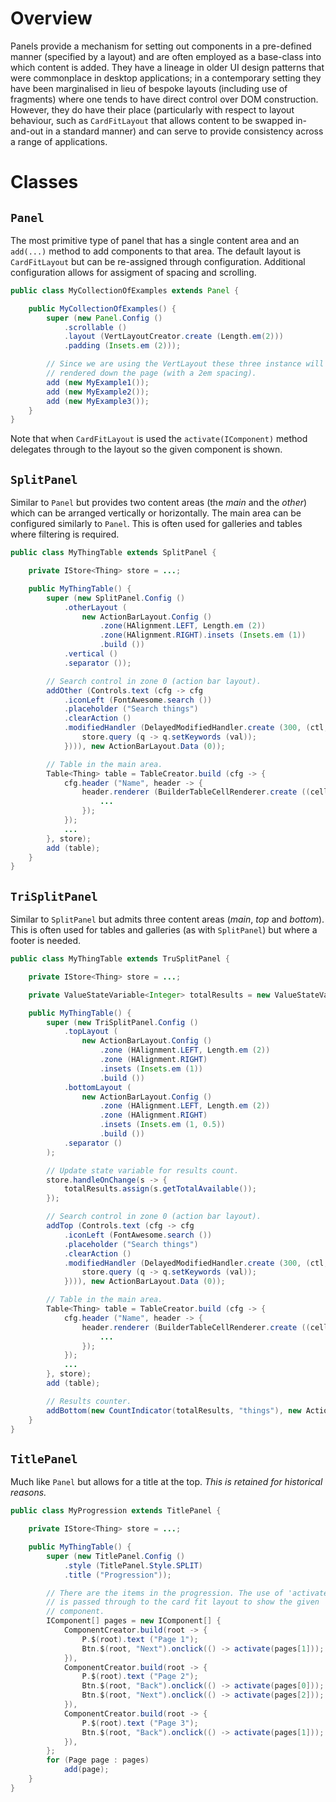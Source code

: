 # Overview

Panels provide a mechanism for setting out components in a pre-defined manner (specified by a layout) and are often employed as a base-class into which content is added. They have a lineage in older UI design patterns that were commonplace in desktop applications; in a contemporary setting they have been marginalised in lieu of bespoke layouts (including use of fragments) where one tends to have direct control over DOM construction. However, they do have their place (particularly with respect to layout behaviour, such as `CardFitLayout` that allows content to be swapped in-and-out in a standard manner) and can serve to provide consistency across a range of applications.

# Classes

## `Panel`

The most primitive type of panel that has a single content area and an `add(...)` method to add components to that area.  The default layout is `CardFitLayout` but can be re-assigned through configuration. Additional configuration allows for assigment of spacing and scrolling.

```java
public class MyCollectionOfExamples extends Panel {

    public MyCollectionOfExamples() {
        super (new Panel.Config ()
            .scrollable ()
            .layout (VertLayoutCreator.create (Length.em(2)))
            .padding (Insets.em (2)));

        // Since we are using the VertLayout these three instance will be
        // rendered down the page (with a 2em spacing).
        add (new MyExample1());
        add (new MyExample2());
        add (new MyExample3());
    }
}
```

Note that when `CardFitLayout` is used the `activate(IComponent)` method delegates through to the layout so the given component is shown.

## `SplitPanel`

Similar to `Panel` but provides two content areas (the *main* and the *other*) which can be arranged vertically or horizontally. The main area can be configured similarly to `Panel`. This is often used for galleries and tables where filtering is required.

```java
public class MyThingTable extends SplitPanel {

    private IStore<Thing> store = ...;

    public MyThingTable() {
        super (new SplitPanel.Config ()
            .otherLayout (
                new ActionBarLayout.Config ()
                    .zone(HAlignment.LEFT, Length.em (2))
                    .zone(HAlignment.RIGHT).insets (Insets.em (1))
                    .build ())
            .vertical ()
            .separator ());

        // Search control in zone 0 (action bar layout).
        addOther (Controls.text (cfg -> cfg
            .iconLeft (FontAwesome.search ())
            .placeholder ("Search things")
            .clearAction ()
            .modifiedHandler (DelayedModifiedHandler.create (300, (ctl, val, prior) -> {
                store.query (q -> q.setKeywords (val));
            }))), new ActionBarLayout.Data (0));

        // Table in the main area. 
        Table<Thing> table = TableCreator.build (cfg -> {
            cfg.header ("Name", header -> {
                header.renderer (BuilderTableCellRenderer.create ((cell, r) -> {
                    ...
                });
            });
            ...
        }, store);
        add (table);
    }
}
```

## `TriSplitPanel`

Similar to `SplitPanel` but admits three content areas (*main*, *top* and *bottom*). This is often used for tables and galleries (as with `SplitPanel`) but where a footer is needed.

```java
public class MyThingTable extends TruSplitPanel {

    private IStore<Thing> store = ...;

    private ValueStateVariable<Integer> totalResults = new ValueStateVariable<>(0);

    public MyThingTable() {
        super (new TriSplitPanel.Config ()
            .topLayout (
                new ActionBarLayout.Config ()
                    .zone (HAlignment.LEFT, Length.em (2))
                    .zone (HAlignment.RIGHT)
                    .insets (Insets.em (1))
                    .build ())
            .bottomLayout (
                new ActionBarLayout.Config ()
                    .zone (HAlignment.LEFT, Length.em (2))
                    .zone (HAlignment.RIGHT)
                    .insets (Insets.em (1, 0.5))
                    .build ())
            .separator ()
        );

        // Update state variable for results count.
        store.handleOnChange(s -> {
            totalResults.assign(s.getTotalAvailable());
        });

        // Search control in zone 0 (action bar layout).
        addTop (Controls.text (cfg -> cfg
            .iconLeft (FontAwesome.search ())
            .placeholder ("Search things")
            .clearAction ()
            .modifiedHandler (DelayedModifiedHandler.create (300, (ctl, val, prior) -> {
                store.query (q -> q.setKeywords (val));
            }))), new ActionBarLayout.Data (0));

        // Table in the main area. 
        Table<Thing> table = TableCreator.build (cfg -> {
            cfg.header ("Name", header -> {
                header.renderer (BuilderTableCellRenderer.create ((cell, r) -> {
                    ...
                });
            });
            ...
        }, store);
        add (table);

        // Results counter.
        addBottom(new CountIndicator(totalResults, "things"), new ActionBarLayout.Data (1));
    }
}
```

## `TitlePanel`

Much like `Panel` but allows for a title at the top. *This is retained for historical reasons.*

```java
public class MyProgression extends TitlePanel {

    private IStore<Thing> store = ...;

    public MyThingTable() {
        super (new TitlePanel.Config ()
            .style (TitlePanel.Style.SPLIT)
            .title ("Progression"));

        // There are the items in the progression. The use of 'activate'
        // is passed through to the card fit layout to show the given
        // component.
        IComponent[] pages = new IComponent[] {
            ComponentCreator.build(root -> {
                P.$(root).text ("Page 1");
                Btn.$(root, "Next").onclick(() -> activate(pages[1]));
            }),
            ComponentCreator.build(root -> {
                P.$(root).text ("Page 2");
                Btn.$(root, "Back").onclick(() -> activate(pages[0]));
                Btn.$(root, "Next").onclick(() -> activate(pages[2]));
            }),
            ComponentCreator.build(root -> {
                P.$(root).text ("Page 3");
                Btn.$(root, "Back").onclick(() -> activate(pages[1]));
            }),
        };
        for (Page page : pages)
            add(page);
    }
}
```